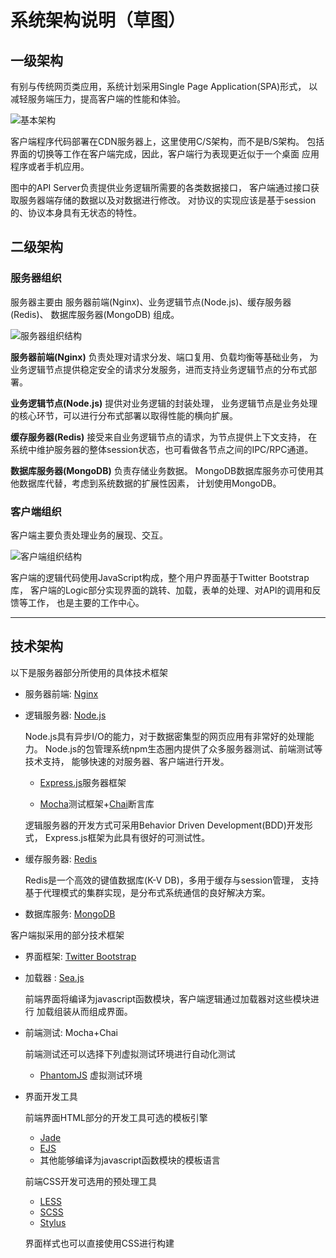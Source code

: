 系统架构说明（草图）
====================

一级架构
--------

有别与传统网页类应用，系统计划采用Single Page Application(SPA)形式，
以减轻服务端压力，提高客户端的性能和体验。

![基本架构](../img/overview-arch.png)

客户端程序代码部署在CDN服务器上，这里使用C/S架构，而不是B/S架构。
包括界面的切换等工作在客户端完成，因此，客户端行为表现更近似于一个桌面
应用程序或者手机应用。

图中的API Server负责提供业务逻辑所需要的各类数据接口，
客户端通过接口获取服务器端存储的数据以及对数据进行修改。
对协议的实现应该是基于session的、协议本身具有无状态的特性。


二级架构
--------

### 服务器组织

服务器主要由 服务器前端(Nginx)、业务逻辑节点(Node.js)、缓存服务器(Redis)、
数据库服务器(MongoDB) 组成。

![服务器组织结构](../img/server-arch.png)

**服务器前端(Nginx)** 负责处理对请求分发、端口复用、负载均衡等基础业务，
为业务逻辑节点提供稳定安全的请求分发服务，进而支持业务逻辑节点的分布式部署。

**业务逻辑节点(Node.js)** 提供对业务逻辑的封装处理，
业务逻辑节点是业务处理的核心环节，可以进行分布式部署以取得性能的横向扩展。

**缓存服务器(Redis)** 接受来自业务逻辑节点的请求，为节点提供上下文支持，
在系统中维护服务器的整体session状态，也可看做各节点之间的IPC/RPC通道。

**数据库服务器(MongoDB)** 负责存储业务数据。
MongoDB数据库服务亦可使用其他数据库代替，考虑到系统数据的扩展性因素，
计划使用MongoDB。

### 客户端组织

客户端主要负责处理业务的展现、交互。

![客户端组织结构](../img/client-arch.png)

客户端的逻辑代码使用JavaScript构成，整个用户界面基于Twitter Bootstrap库，
客户端的Logic部分实现界面的跳转、加载，表单的处理、对API的调用和反馈等工作，
也是主要的工作中心。

--------------------

技术架构
--------

以下是服务器部分所使用的具体技术框架

* 服务器前端: [Nginx](http://nginx.org)

* 逻辑服务器: [Node.js](http://nodejs.org)

  Node.js具有异步I/O的能力，对于数据密集型的网页应用有非常好的处理能力。
  Node.js的包管理系统npm生态圈内提供了众多服务器测试、前端测试等技术支持，
  能够快速的对服务器、客户端进行开发。

  + [Express.js](http://expressjs.com)服务器框架

  + [Mocha](http://visionmedia.github.io/mocha/)测试框架+[Chai](http://chaijs.com)断言库

  逻辑服务器的开发方式可采用Behavior Driven Development(BDD)开发形式，
  Express.js框架为此具有很好的可测试性。

* 缓存服务器: [Redis](http://redis.io)

  Redis是一个高效的键值数据库(K-V DB)，多用于缓存与session管理，
  支持基于代理模式的集群实现，是分布式系统通信的良好解决方案。

* 数据库服务: [MongoDB](http://mongodb.org)

客户端拟采用的部分技术框架

* 界面框架: [Twitter Bootstrap](http://twitter.github.io/bootstrap/)

* 加载器  : [Sea.js](http://seajs.org/)

  前端界面将编译为javascript函数模块，客户端逻辑通过加载器对这些模块进行
  加载组装从而组成界面。

* 前端测试: Mocha+Chai

  前端测试还可以选择下列虚拟测试环境进行自动化测试

  + [PhantomJS](http://phantomjs.org/) 虚拟测试环境

* 界面开发工具

  前端界面HTML部分的开发工具可选的模板引擎

  + [Jade](http://jade-lang.com)
  + [EJS](http://embeddedjs.com/)
  + 其他能够编译为javascript函数模块的模板语言

  前端CSS开发可选用的预处理工具

  + [LESS](http://lesscss.net)
  + [SCSS](http://sass-lang.com)
  + [Stylus](http://learnboost.github.io/stylus/)

  界面样式也可以直接使用CSS进行构建


